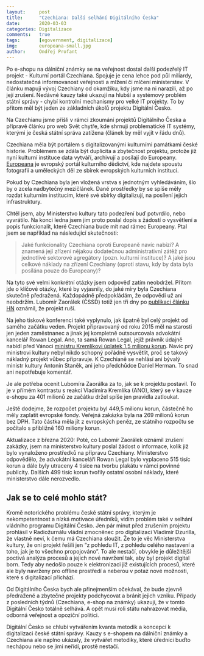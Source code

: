 ```yaml
---
layout:     post
title:      "Czechiana: Další selhání Digitálního Česka"
date:       2020-03-03
categories: Digitalizace
comments:   true
tags:       [egovernment, digitalizace]
img:        europeana-small.jpg
author:     Ondřej Profant
---
```


Po e-shopu na dálniční známky se na veřejnost dostal další podezřelý IT projekt - Kulturní portál Czechiana. Spojuje je cena lehce pod půl miliardy, nedostatečná informovanost veřejnosti a mlžení či mlčení ministerstev. V článku mapuji vývoj Czechiany od okamžiku, kdy jsme na ni narazili, až po její zrušení. Nedávné kauzy také ukazují na hlubší a systémový problém státní správy - chybí kontrolní mechanismy pro velké IT projekty. To by přitom měl být jeden ze základních úkolů projektu Digitální Česko.

<!--more-->

Na Czechianu jsme přišli v rámci zkoumání projektů Digitálního Česka a přípravě článku pro web Svět chytře, kde shrnuji problematické IT systémy, kterými je česká státní správa zatížena (článek by měl vyjít v řádu dnů).

Czechiana měla být portálem s digitalizovanými kulturními památkami české historie. Problémem se zdála být duplicita a zbytečnost projektu, protože již nyní kulturní instituce data vytváří, archivují a posílají do Europeany. [Europeana](https://www.europeana.eu/portal/cs) je evropský portál kulturního dědictví, kde najdete spoustu fotografií a uměleckých děl ze sbírek evropských kulturních institucí.

Pokud by Czechiana byla jen vložená vrstva s jednotným vyhledáváním, šlo by o zcela nadbytečný mezičlánek. Dané prostředky by se spíše měly rozdat kulturním institucím, které své sbírky digitalizují, na posílení jejich infrastruktury.

Chtěl jsem, aby Ministerstvo kultury tato podezření buď potvrdilo, nebo vyvrátilo. Na konci ledna jsem jim proto poslal dopis s žádostí o vysvětlení a popis funkcionalit, které Czechiana bude mít nad rámec Europeany. Ptal jsem se například na následující skutečnosti:

>Jaké funkcionality Czechiana oproti Europeaně navíc nabízí? A znamená její zřízení nějakou dodatečnou administrativní zátěž pro jednotlivé sektorové agregátory (pozn. kulturní instituce)? A jaké jsou celkové náklady na zřízení Czechiany (oproti stavu, kdy by data byla posílána pouze do Europeany)?

Na tyto své velmi konkrétní otázky jsem odpověď zatím neobdržel. Přitom jde o klíčové otázky, které by vyjasnily, do jaké míry byla Czechiana skutečně předražená. Každopádně předpokládám, že odpovědi už ani neobdržím. Lubomír Zaorálek (ČSSD) totiž jen tři dny po [publikaci článku HN](https://archiv.ihned.cz/c1-66725020-ministerstvo-pripravuje-za-pul-miliardy-portal-kulturnich-pamatek-podobny-pritom-uz-vytvorila-evropska-unie) oznámil, že projekt ruší. 

Na jeho tiskové konferenci také vyplynulo, jak špatně byl celý projekt od samého začátku veden. Projekt připravovaný od roku 2015 měl na starosti jen jeden zaměstnanec a jinak jej kompletně outsourcovala advokátní kancelář Rowan Legal. Ano, ta samá Rowan Legal, jejíž právník údajně nabídl před Vánoci [ministru Kremlíkovi úplatek 1,5 milionu korun](https://archiv.ihned.cz/c1-66725080-nekomu-jsem-vadil-odmital-jsem-se-podridit-vlivu-zajmovych-skupin-rika-exministr-dopravy-kremlik). Navic prý ministrovi kultury nebyl nikdo schopný pořádně vysvětlit, proč se takový nákladný projekt vůbec připravuje. K Czechianě se nehlásí ani bývalý ministr kultury Antonín Staněk, ani jeho předchůdce Daniel Herman. To snad ani nepotřebuje komentář. 

Je ale potřeba ocenit Lubomíra Zaorálka za to, jak se k projektu postavil. To je v přímém kontrastu s reakcí Vladimíra Kremlíka (ANO), který se v kauze e-shopu za 401 milionů ze začátku držel spíše jen pravidla zatloukat.

Ještě dodejme, že rozpočet projektu byl 449,5 milionu korun, částečně ho měly zaplatit evropské fondy. Veřejná zakázka byla na 269 milionů korun bez DPH. Tato částka měla jít z evropských peněz, ze státního rozpočtu se počítalo s přibližně 160 miliony korun.

Aktualizace z března 2020: Poté, co Lubomír Zaorálek oznámil zrušení zakázky, jsem na ministerstvo kultury poslal žádost o informace, kolik již bylo vynaloženo prostředků na přípravu Czechiany. Ministerstvo odpovědělo, že advokátní kanceláři Rowan Legal bylo vyplaceno 515 tisíc korun a dále byly utraceny 4 tisíce na tvorbu plakátu v rámci povinné publicity. Dalších 499 tisíc korun tvořily ostatní osobní náklady, které ministerstvo dále nerozvedlo.

## Jak se to celé mohlo stát?

Kromě notorického problému české státní správy, kterým je nekompetentnost a nízká motivace úředníků, vidím problém také v selhání vládního programu Digitální Česko. Jen pár minut před zrušením projektu prohlásil v Radiožurnálu vládní zmocněnec pro digitalizaci Vladimír Dzurilla, že vlastně neví, k čemu má Czechiana sloužit. Že to je věc Ministerstva kultury, že oni projekt řešili jen “z pohledu IT, z pohledu celého nastavení a toho, jak je to všechno propojováno”. To ale nestačí, obvykle je důležitější poctivá analýza procesů a jejich nové navržení tak, aby byl projekt digital born. Tedy aby nedošlo pouze k elektronizaci již existujících procesů, které ale byly navrženy pro offline prostředí a neberou v potaz nové možnosti, které s digitalizací přichází.

Od Digitálního Česka bych ale přinejmenším očekával, že bude zjevně předražené a zbytečné projekty podchycovat a bránit jejich vzniku. Případy z posledních týdnů (Czechiana, e-shop na známky) ukazují, že v tomto Digitální Česko totálně selhává. A opět musí roli státu nahrazovat média, odborná veřejnost a opoziční politici. 

Digitální Česko se chlubí vytvářením kvanta metodik a koncepcí k digitalizaci české státní správy. Kauzy s e-shopem na dálniční známky a Czechiana ale naplno ukázaly, že vytvářet metodiky, které úředníci buďto nechápou nebo se jimi neřídí, prostě nestačí.
